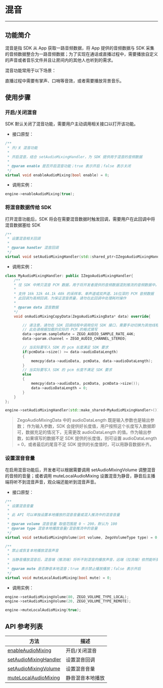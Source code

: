 # 混音

- - -

## 功能简介

混音是指 SDK 从 App 获取一路音频数据，将 App 提供的音频数据与 SDK 采集的音频数据整合为一路音频数据；为了实现在通话或直播过程中，需要播放自定义的声音或者音乐文件并且让房间内的其他人也听到的需求。

混音功能常用于以下场景：

直播过程中需要有掌声、口哨等音效，或者需要播放背景音乐。

## 使用步骤

### 开启/关闭混音

SDK 默认关闭了混音功能，需要用户主动调用相关接口以打开该功能。

- 接口原型：

```cpp
/**
 * 开/关 混音功能
 *
 * 开启混音，结合 setAudioMixingHandler，为 SDK 提供用于混音的音频数据
 *
 * @param enable 是否开启混音功能；true 表示开启；false 表示关闭
 */
virtual void enableAudioMixing(bool enable) = 0;
```

- 调用实例：

```cpp
engine->enableAudioMixing(true);
```

### 将混音数据传给 SDK

打开混音功能后，SDK 将会在需要混音数据时触发回调，需要用户在此回调中将混音数据塞给 SDK

```cpp
/**
 * 设置混音相关回调
 *
 * @param handler 混音回调
 */
virtual void setAudioMixingHandler(std::shared_ptr<IZegoAudioMixingHandler> handler) = 0;
```

- 调用实例：

```cpp
class MyAudioMixingHandler: public IZegoAudioMixingHandler{
    /**
    * 往 SDK 中拷贝混音 PCM 数据，用于将开发者提供的音频数据混到推流的音频数据中。 和 [enableAudioMixing] 结合使用
    *
    * 支持 16k 32k 44.1k 48k 的采样率、单声道或双声道、16位深的 PCM 音频数据
    * 此回调为高频回调，为保证混音质量，请勿在此回调中处理耗时操作
    *
    * @param data 混音数据
    */
    void onAudioMixingCopyData(ZegoAudioMixingData* data) override{

        // 请注意，请勿在 SDK 回调线程中调用任何 SDK 接口，需要手动切换为其他线程，否则会产生死锁
        // 此处请根据加载的实际的 PCM 的格式填写
        data->param.sampleRate = ZEGO_AUDIO_SAMPLE_RATE_44K;
        data->param.channel = ZEGO_AUDIO_CHANNEL_STEREO;

        // 当实际要写入 SDK 的 pcm 长度满足 SDK 要求
        if(pcmData->size() >= data->audioDataLength)
        {
            memcpy(data->audioData, pcmData, data->audioDataLength);
        }
        // 当实际要写入 SDK 的 pcm 长度不满足 SDK 要求
        else
        {
            memcpy(data->audioData, pcmData, pcmData->size());
            data->audioDataLength = 0;
        }
    }
};

engine->setAudioMixingHandler(std::make_shared<MyAudioMixingHandler>());
```

> ZegoAudioMixingData 中的 audioDataLength 既是输入参数也是输出参数； 作为输入参数，SDK 会提供好长度值，用户按照这个长度写入数据即可，数据充足的情况下，无需更改 audioDataLength 的值。作为输出参数，如果填写的数据不足 SDK 提供的长度值，则可设置 audioDataLength = 0，或者最后的尾音不足 SDK 提供的长度值时，可以用静音数据补齐。

### 设置混音音量

在启用混音功能后，开发者可以根据需要调用 setAudioMixingVolume 调整混音的音频的音量；或者调用 muteLocalAudioMixing 设置混音为静音，静音后主播端将听不到混音声音，观众端还能听到混音声音。

- 接口原型：

```cpp
/**
 * 设置混音音量
 *
 * 此 API 可以单独设置本地播放的混音音量或混入推流中的混音音量
 *
 * @param volume 混音音量 取值范围是 0 ~ 200，默认为 100
 * @param type 混音本地播放音量/混音推流中的音量
 */
virtual void setAudioMixingVolume(int volume, ZegoVolumeType type) = 0;

/**
 * 禁止或恢复本地播放混音声音
 *
 * 当静音播放混音后，混音端（推流端）将听不到混音的播放声音，远端（拉流端）依然能听到混音
 *
 * @param mute 是否静音本地混音；true 表示禁止播放播放；false 表示开启
 */
virtual void muteLocalAudioMixing(bool mute) = 0;
```

- 调用实例：

```cpp
engine->setAudioMixingVolume(80, ZEGO_VOLUME_TYPE_LOCAL);
engine->setAudioMixingVolume(20, ZEGO_VOLUME_TYPE_REMOTE);

engine->muteLocalAudioMixing(true);
```

## API 参考列表

| 方法 | 描述 |
|-------|--------|
| [enableAudioMixing](https://doc-zh.zego.im/article/api?doc=Express_Video_SDK_API~CPP_linux~class~zego-express-i-zego-express-engine#enable-audio-mixing) | 开启/关闭混音 |
| [setAudioMixingHandler](https://doc-zh.zego.im/article/api?doc=Express_Video_SDK_API~CPP_linux~class~zego-express-i-zego-express-engine#set-audio-mixing-handler) | 设置混音回调 |
| [setAudioMixingVolume ](https://doc-zh.zego.im/article/api?doc=Express_Video_SDK_API~CPP_linux~class~zego-express-i-zego-express-engine#set-audio-mixing-volume) | 设置混音音量 |
| [muteLocalAudioMixing ](https://doc-zh.zego.im/article/api?doc=Express_Video_SDK_API~CPP_linux~class~zego-express-i-zego-express-engine#mute-local-audio-mixing) | 静音混音本地播放 |

<Content />

